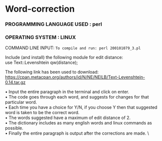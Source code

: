 # Word-correction
### PROGRAMMING LANGUAGE USED : perl
### OPERATING SYSTEM : LINUX

COMMAND LINE INPUT:
``` To compile and run: perl 200101079_3.pl ```

Include (and install) the following module for edit distance: \
use Text::Levenshtein qw(distance);

The following link has been used to download: \
https://cpan.metacpan.org/authors/id/N/NE/NEILB/Text-Levenshtein-0.14.tar.gz

• Input the entire paragraph in the terminal and click on enter. \
• The code goes through each word, and suggests for changes for that particular word. \
• Each time you have a choice for Y/N, if you choose Y then that suggested word is taken to be the correct word. \
• The words suggested have a maximum of edit distance of 2. \
• The dictionary includes as many english words and linux commands as possible. \
• Finally the entire paragraph is output after the corrections are made. \
